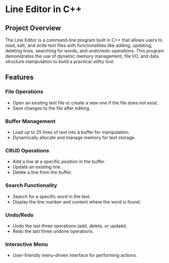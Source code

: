 # Line Editor in C++

## Project Overview
The Line Editor is a command-line program built in C++ that allows users to read, edit, and write text files with functionalities like adding, updating, deleting lines, searching for words, and undo/redo operations. This program demonstrates the use of dynamic memory management, file I/O, and data structure manipulation to build a practical utility tool.

## Features

### File Operations
- Open an existing text file or create a new one if the file does not exist.
- Save changes to the file after editing.

### Buffer Management
- Load up to 25 lines of text into a buffer for manipulation.
- Dynamically allocate and manage memory for text storage.

### CRUD Operations
- Add a line at a specific position in the buffer.
- Update an existing line.
- Delete a line from the buffer.

### Search Functionality
- Search for a specific word in the text.
- Display the line number and content where the word is found.

### Undo/Redo
- Undo the last three operations (add, delete, or update).
- Redo the last three undone operations.

### Interactive Menu
- User-friendly menu-driven interface for performing actions.
